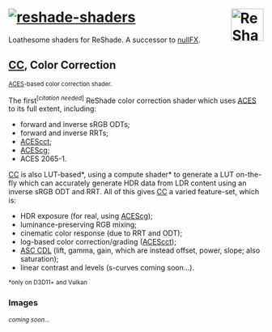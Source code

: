 <!-- @format -->

[ACES]: https://acescentral.com
[ACEScg]: https://docs.acescentral.com/specifications/acescg/
[ACEScct]: https://docs.acescentral.com/specifications/acescct/
[CC]: https://github.com/nullfrctl/reshade-shaders/blob/main/Shaders/CC.fx
[nullFX]: https://github.com/nullfrctl/nullFXs

# [![reshade-shaders](https://github.com/nullfrctl/reshade-shaders/assets/99456326/963ebed4-bbd5-4e1a-9013-18d04ade4447)](.) [<img alt="ReShade" align="right" src="https://github.com/nullfrctl/loathe/assets/99456326/34a349b7-9c7e-4621-a2a9-ca5661931d81" height="64px">](https://reshade.me/)

Loathesome shaders for ReShade. A successor to [nullFX].

## [CC], Color Correction

<sup>[ACES]-based color correction shader.</sup>

The first<sup>[_citation needed_]</sup> ReShade color correction shader which uses [ACES] to its full extent, including:
- forward and inverse sRGB ODTs;
- forward and inverse RRTs;
- [ACEScct];
- [ACEScg];
- ACES 2065-1.

[CC] is also LUT-based*, using a compute shader* to generate a LUT on-the-fly which can accurately generate HDR data from LDR content using an inverse sRGB ODT and RRT.
All of this gives [CC] a varied feature-set, which is:
- HDR exposure (for real, using [ACEScg]);
- luminance-preserving RGB mixing;
- cinematic color response (due to RRT and ODT);
- log-based color correction/grading ([ACEScct]);
- [ASC CDL](https://en.wikipedia.org/wiki/ASC_CDL) (lift, gamma, gain, which are instead offset, power, slope; also saturation);
- linear contrast and levels (s-curves coming soon…).

<sub>*only on D3D11+ and Vulkan</sub>

### Images

<sup>_coming soon…_</sup>
